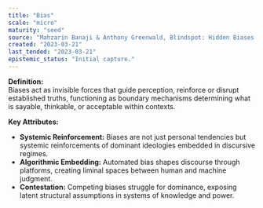 ```yaml
---
title: "Bias"
scale: "micro"
maturity: "seed"
source: "Mahzarin Banaji & Anthony Greenwald, Blindspot: Hidden Biases of Good People (2013)"
created: "2023-03-21"
last_tended: "2023-03-21"
epistemic_status: "Initial capture."
---
```

**Definition:**  
Biases act as invisible forces that guide perception, reinforce or disrupt established truths, functioning as boundary mechanisms determining what is sayable, thinkable, or acceptable within contexts.

**Key Attributes:**  
- **Systemic Reinforcement:** Biases are not just personal tendencies but systemic reinforcements of dominant ideologies embedded in discursive regimes.  
- **Algorithmic Embedding:** Automated bias shapes discourse through platforms, creating liminal spaces between human and machine judgment.  
- **Contestation:** Competing biases struggle for dominance, exposing latent structural assumptions in systems of knowledge and power.
